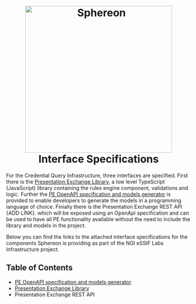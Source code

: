 <h1 align="center">
  <br>
  <a href="https://www.sphereon.com"><img src="https://sphereon.com/content/themes/sphereon/assets/img/logo.svg" alt="Sphereon" width="400"></a>
  <br> Interface Specifications
  <br>
</h1>

For the Credential Query Infrastructure, three interfaces are specified. First there is the [Presentation Exchange Library](./interface_specification_of_pe_library_component.md), a low level TypeScript (JavaScript) library containing the rules engine component, validations and logic. Further the [PE OpenAPI specification and models generator](./interface_specification_of_pe_openapi_spec_and_models_generator_component.md) is provided to enable developers to generate the models in a programming language of choice. Finially there is the Presentation Exchange REST API {ADD LINK}. which will be exposed using an OpenApi specification and can be used to have all PE functionality available without the need to include the library and models in the project.  

Below you can find the links to the attached interface specifications for the components Sphereon is providing as part of the NGI eSSIF Labs Infrastructure project.

## Table of Contents

* [PE OpenAPI specification and models generator](./interface_specification_of_pe_openapi_spec_and_models_generator_component.md)
* [Presentation Exchange Library](./interface_specification_of_pe_library_component.md)
* Presentation Exchange REST API
